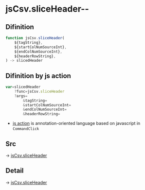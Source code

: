 # jsCsv.sliceHeader--

## Difinition

```js.js
function jsCsv.sliceHeader(
	${tagString},
	${startColNumSourceInt},
	${endColNumSourceInt},
	${headerRowString},
) -> slicedHeader
```




## Difinition by js action

```js.js
var=slicedHeader
	?func=jsCsv.sliceHeader
	?args=
		&tagString=
		&startColNumSourceInt=
		&endColNumSourceInt=
		&headerRowString=
```

- [js action](#) is annotation-oriented language based on javascript in `CommandClick`



## Src

-> [jsCsv.sliceHeader](https://github.com/puutaro/CommandClick/blob/master/app/src/main/java/com/puutaro/commandclick/fragment_lib/terminal_fragment/js_interface/JsCsv.kt#L295)

## Detail

-> [jsCsv.sliceHeader](https://github.com/puutaro/CommandClick/blob/master/md/developer/js_interface/details/JsCsv/sliceHeader.md)
